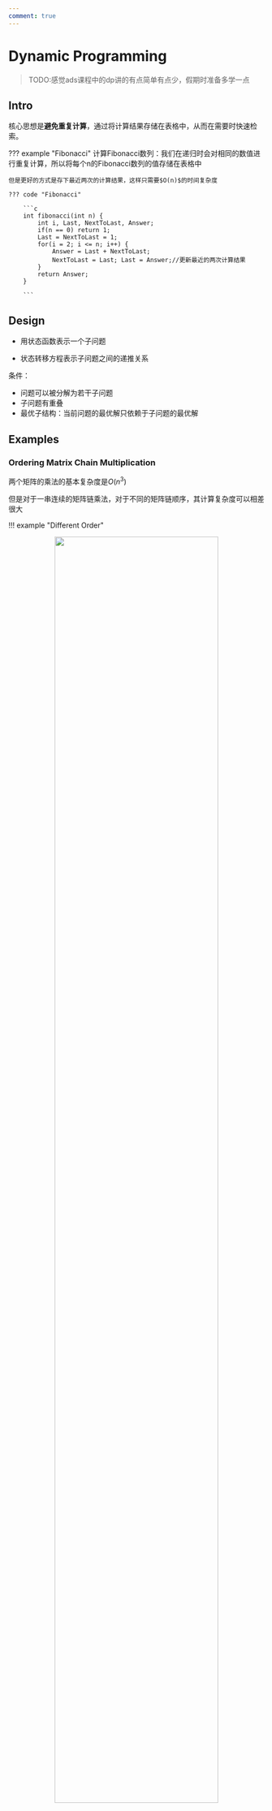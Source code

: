 ```yaml
---
comment: true
---
```



# Dynamic Programming




> TODO:感觉ads课程中的dp讲的有点简单有点少，假期时准备多学一点

## Intro

核心思想是**避免重复计算**，通过将计算结果存储在表格中，从而在需要时快速检索。

??? example "Fibonacci"
	计算Fibonacci数列：我们在递归时会对相同的数值进行重复计算，所以将每个n的Fibonacci数列的值存储在表格中

	但是更好的方式是存下最近两次的计算结果，这样只需要$O(n)$的时间复杂度

	??? code "Fibonacci"

		```c
		int fibonacci(int n) {
			int i, Last, NextToLast, Answer;
			if(n == 0) return 1;
			Last = NextToLast = 1;
			for(i = 2; i <= n; i++) {
				Answer = Last + NextToLast;
				NextToLast = Last; Last = Answer;//更新最近的两次计算结果
			}
			return Answer;
		}

	    ```


## Design 

- 用状态函数表示一个子问题

- 状态转移方程表示子问题之间的递推关系



条件：

- 问题可以被分解为若干子问题
- 子问题有重叠
- 最优子结构：当前问题的最优解只依赖于子问题的最优解


## Examples

### Ordering Matrix Chain Multiplication

两个矩阵的乘法的基本复杂度是$O(n^3)$

但是对于一串连续的矩阵链乘法，对于不同的矩阵链顺序，其计算复杂度可以相差很大

!!! example "Different Order"
	<div style="text-align: center;">
    <img src="/../../../../assets/pics/dp/dp-1.png" style="width: 80%;">
    </div>

	<div style="text-align: center;">
    <span style="font-size: 1.1em;">
        我们需要通过动态规划来找出最优的矩阵乘法顺序，使得总的计算量最小。
		
      策略是优先计算规模较小的矩阵乘法。
    </span>
</div>

!!! success "Solution"
	<span style="font-size: 1.1em;">
    用打括号的方式表示矩阵链的划分，如果括号是在第$i$个矩阵的右侧，我们就这样表示：
	</span>

	$$
	M_{1,N} = M_1 \text{...} M_N = M_{1,i} \times M_{i+1,N}
	$$

	<span style="font-size: 1.1em;">
  	这也是动态规划和分治法的一个小技巧，就是直接想一下**最后一步的计算**，这里由$M_{1,i}$和$M_{i+1,N}$的计算结果相乘得到$M_{1,N}$就是这个问题的最后一步，我们就是去找最好的$i$
	</span>

	<span style="font-size: 1.1em;">
	在这里我们规定状态方程为$F[k][i]$，表示由第$i$个矩阵到第$i+k$个矩阵相乘的计算时间开销，k表示的是矩阵链的长度，这样在代码中我们先对k进行遍历（如果先对i，j遍历，是错误的，因为我们在计算前半部分时，后半部分根本还没有计算）这个遍历是严格按照子问题规模从小到大的顺序进行的
	</span>

	!!! Tip "小技巧"

		<span style="font-size: 1.1em;">
		我们在设计状态函数时，可以按照ppt中的i到j的思路，但是这样对代码设计来说不是很友好，yy哥建议我们在状态转移函数中，第一个参数k表示问题的规模，这样在代码中最外层的遍历就是对问题的规模进行放大的过程了

	??? failure "Brute Force"

		我们可以直接利用暴力方法，枚举所有可能的矩阵链划分，然后计算每种划分方式的计算时间开销，然后找出最小值，但是这个方法最后得到的总的计算次数是：

		$$
		b_n = \sum_{k=1}^{n-1} b_k b_{n-k}
		$$

		这也是一个状态转移方程，他表示的是计算n个矩阵所需次数，这个计算复杂度是$O(\frac{4^n}{n^{3/2}})$(Catalan Number)，显然是不可接受的

	<span style="font-size: 1.1em;">
	我们在之前的思路中提到了，问题的最后一步就是合并两个矩阵链，在合并时，我们需要确定最后一个括号的位置，这需要我们进行遍历，因此我们可以得到状态方程：
	</span>

	<span style="font-size: 1.1em;">

	$$
	F[k][i] =\begin{cases}
	0 & \text{if } k = i\\
	\min_{i \leq k < j} \{ F[i][k] + F[k+1][j] + r_{i-1} r_k r_j \} & \text{if } i < j
	\end{cases}
	$$

	</span>



	<span style="font-size: 1.1em;">
	其中$r_i$表示的是第$i$个矩阵的行数或列数<br>
	这个方程的意思就是，我们遍历所有可能的括号位置，然后计算每种划分方式的计算时间开销：括号左边矩阵链开销 + 括号右边矩阵链开销 + 合并两个矩阵链的开销
	</span>

	??? code "顺序实现code"

		```c
		int MatrixChainOrder(int p[], int n) {
        // p[]存储矩阵维度，p[i-1]和p[i]表示第i个矩阵的维度
        // n是矩阵的个数
        int F[n][n];  // F[k][i]表示从第i个矩阵开始，长度为k的子链的最小计算代价
        
        // 初始化：单个矩阵的计算代价为0
        for(int i = 0; i < n; i++) {
            F[0][i] = 0;
        }
        
        // 按照子问题规模k从小到大计算
        for(int k = 1; k < n; k++) {           // k表示子链长度
            for(int i = 0; i < n-k; i++) {     // i表示子链起始位置
                F[k][i] = INT_MAX;
                // 尝试在不同位置切分
                for(int j = i; j < i+k; j++) {
                    // 计算在位置j切分的代价
                    int cost = F[j-i][i] +              // 左半部分代价
                             F[k-(j-i+1)][j+1] +       // 右半部分代价
                             p[i]*p[j+1]*p[i+k+1];     // 合并两部分的代价
                    
                    if(cost < F[k][i]) {
                        F[k][i] = cost;
                    }
                }
            }
        }
        
        return F[n-1][0];  // 返回整个矩阵链的最小计算代价
		}

		```
	??? code "记忆化搜索code"

		```c

		#define MAX_N 100
		#define INF 0x3f3f3f3f

		int memo[MAX_N][MAX_N];  // 记忆化数组
		int p[MAX_N];            // 存储矩阵维度

		// 计算从第i个矩阵开始，长度为k的子链的最小计算代价
		int dp(int k, int i) {
			// 基础情况：长度为0（单个矩阵）
			if(k == 0) return 0;
			
			// 如果已经计算过，直接返回记忆化的结果
			if(memo[k][i] != -1) return memo[k][i];
			
			// 初始化为最大值
			int min_cost = INF;
			
			// 尝试所有可能的切分点
			for(int j = i; j < i+k; j++) {
				int cost = dp(j-i, i) +                // 左半部分
						dp(k-(j-i+1), j+1) +         // 右半部分
						p[i] * p[j+1] * p[i+k+1];    // 合并代价
				
				if(cost < min_cost) {
					min_cost = cost;
				}
			}
			
			// 存储并返回结果
			return memo[k][i] = min_cost;
		}

		int MatrixChainOrder(int dimensions[], int n) {
			// 复制维度数组
			for(int i = 0; i < n; i++) {
				p[i] = dimensions[i];
			}
			
			// 初始化记忆化数组为-1
			for(int i = 0; i < n; i++) {
				for(int j = 0; j < n; j++) {
					memo[i][j] = -1;
				}
			}
			
			// 计算整个矩阵链的最小代价
			return dp(n-1, 0);
		}
		```

时间复杂度：$O(n^3)=状态数 O(n^2) \times 状态转移的时间开销 O(n)$

---

### Optimal Binary Search Tree

!!! question "最佳静态查找树"

	<span style="font-size: 1.1em;">
	给出N个关键字$w_1, w_2, ..., w_n$，以及每个关键字的查找概率$p_1, p_2, ..., p_n$，要求构造一棵二叉查找树，使得所有关键字的总查找次数最小
	</span>

	<span style="font-size: 1.1em;">
	查找次数公式：
	</span>

	$$
	T(N) = \sum_{i=1}^{N} (p_i \times (depth_i + 1))
	$$

!!! success "Solution"
	
	<span style="font-size: 1.1em;">
	还是按照之前的思路，在考虑最后一步时，我们考虑最后一步的根节点，然后计算左子树和右子树的查找次数，然后合并，并且由于合并时新增了一个根节点，整个树的深度都增加了1，因此要再加上$p_{\text{all in this step}}$，并且这一步也是需要进行遍历的，因此我们得到状态方程：
	</span>

	$$
	F[N][i] = \min_{i \leq k < j} \{ F[k-i][i] + F[N-k+i-1][k+1] + \sum_{j=i}^{k} p_j \}
	$$

	<div style="text-align: center;">
    <img src="/../../../../assets/pics/dp/dp-2.png" style="width: 80%;">
    </div>

---

### Floyd Algorithm

!!! question "Floyd"
    在一个有向图中，找到所有两点之间的最短路径

!!! success "Solution"

	<span style="font-size: 1.1em;">	
	这个问题本质上是在解决对于有向图上任意两点之间，经过怎样的路径（经过几个中转点），使得路径上的权重和最小
	</span>

	<span style="font-size: 1.1em;">
	我们从正常的思路先进行试探性的分析,先考虑构建一个普适性的状态方程：$F[N][i]$发现完全不适用，因为答案肯定是由i到j的，而与问题规模（图的大小）无关，因此我们考虑状态方程为$F[i][j]$，表示从i到j的最短路径，根据之前的经验，我们可能需要一个最后的中转点K，写成$F[i][j] = \min \{ F[i][k] + F[k][j] \}$这样的方程
	</span>

	!!! failure "但是错误"
	    因为在这个问题中，我们所求解的不再是像之前的矩阵链乘法那样的带有序列性质的问题，而是任意两点之间的最短路径，这个路径可以经过很多节点（问题规模未被定义），因此这个方程无法保证子问题按照从小到大的顺序进行求解

    
	<span style="font-size: 1.1em;">
	所以我们需要对函数进行限制，限制参数就是经过的中转点的个数，这样我们就可以按照中转点个数从小到大进行求解，得到状态方程：
	</span>

	$$
	F[k][i][j] = \min \{ F[k-1][i][j]，F[k-1][i][k] + F[k-1][k][j] \}
	$$

	<span style="font-size: 1.1em;">
	其中$F[k][i][j]$表示的是从i到j，经过k个中转点的最短路径，$F[k-1][i][j]$表示的是从i到j，不经过第k个中转点的最短路径，$F[k-1][i][k] + F[k-1][k][j]$表示的是从i到k，再从k到j，经过第k个中转点的最短路径
	</span>


